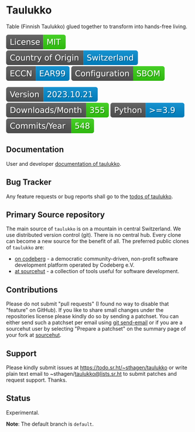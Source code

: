 # Taulukko

Table (Finnish Taulukko) glued together to transform into hands-free living.

[![License](docs/badges/license-spdx-mit.svg)](https://git.sr.ht/~sthagen/taulukko/tree/default/item/LICENSE)
[![Country of Origin](docs/badges/country-of-origin-name-switzerland-neutral.svg)](https://git.sr.ht/~sthagen/taulukko/tree/default/item/COUNTRY-OF-ORIGIN)
[![Export Classification Control Number (ECCN)](docs/badges/export-control-classification-number_eccn-ear99-neutral.svg)](https://git.sr.ht/~sthagen/taulukko/tree/default/item/EXPORT-CONTROL-CLASSIFICATION-NUMBER)
[![Configuration](docs/badges/configuration-sbom.svg)](https://git.sr.ht/~sthagen/taulukko/tree/default/item/docs/third-party/README.md)

[![Version](docs/badges/latest-release.svg)](https://pypi.python.org/pypi/taulukko/)
[![Downloads](docs/badges/downloads-per-month.svg)](https://pepy.tech/project/taulukko)
[![Python](docs/badges/python-versions.svg)](https://pypi.python.org/pypi/taulukko/)
[![Maintenance Status](docs/badges/commits-per-year.svg)](https://git.sr.ht/~sthagen/taulukko/log)

## Documentation

User and developer [documentation of taulukko](https://codes.dilettant.life/docs/taulukko).

## Bug Tracker

Any feature requests or bug reports shall go to the [todos of taulukko](https://todo.sr.ht/~sthagen/taulukko).

## Primary Source repository

The main source of `taulukko` is on a mountain in central Switzerland.
We use distributed version control (git).
There is no central hub.
Every clone can become a new source for the benefit of all.
The preferred public clones of `taulukko` are:

* [on codeberg](https://codeberg.org/sthagen/taulukko) - a democratic community-driven, non-profit software development platform operated by Codeberg e.V.
* [at sourcehut](https://git.sr.ht/~sthagen/taulukko) - a collection of tools useful for software development.

## Contributions

Please do not submit "pull requests" (I found no way to disable that "feature" on GitHub).
If you like to share small changes under the repositories license please kindly do so by sending a patchset.
You can either send such a patchset per email using [git send-email](https://git-send-email.io) or 
if you are a sourcehut user by selecting "Prepare a patchset" on the summary page of your fork at [sourcehut](https://git.sr.ht/).

## Support

Please kindly submit issues at https://todo.sr.ht/~sthagen/taulukko or write plain text email to ~sthagen/taulukko@lists.sr.ht to submit patches and request support. Thanks.

## Status

Experimental.

**Note**: The default branch is `default`.
